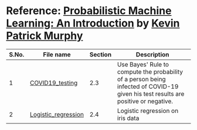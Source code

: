 # Reference: [Probabilistic Machine Learning: An Introduction](https://probml.github.io/pml-book/book1.html) by [Kevin Patrick Murphy](https://www.cs.ubc.ca/~murphyk/)

| **S.No.**| **File name** | **Section**| **Description** |
| ----|--------|------|-------------|
| 1 | [COVID19_testing](https://github.com/ruchikaverma-iitg/ML-DL-RL_Codes/blob/master/Machine_Learning/Murphy/COVID-19_testing.ipynb) | 2.3 | Use Bayes' Rule to compute the probability of a person being infected of COVID-19 given his test results are positive or negative.|
| 2 | [Logistic_regression](https://github.com/ruchikaverma-iitg/ML-DL-RL_Codes/blob/master/Machine_Learning/Murphy/Logistic_regression.ipynb) | 2.4 | Logistic regression on iris data|
